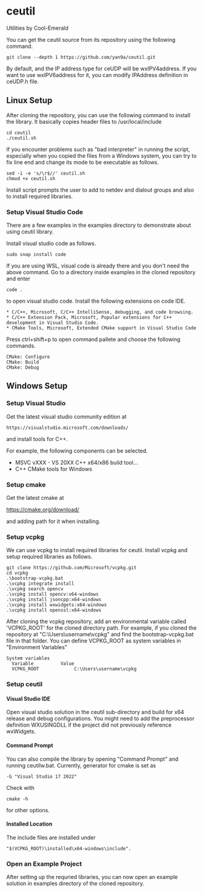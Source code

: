 # ceutil

Utilities by Cool-Emerald

You can get the ceutil source from its repository using the following command.

    git clone --depth 1 https://github.com/yan9a/ceutil.git

By default, and the IP address type for ceUDP will be wxIPV4address.
If you want to use wxIPV6address for it, you can modify IPAddress definition in ceUDP.h file.

## Linux Setup

After cloning the repository, you can use the following command to install the library. It basically copies header files to /usr/local/include

    cd ceutil
    ./ceutil.sh 

If you encounter problems such as "bad interpreter" in running the script, especially when you copied the files from a Windows system, you can try to fix line end and change its mode to be executable as follows.

    sed -i -e 's/\r$//' ceutil.sh
    chmod +x ceutil.sh

Install script prompts the user to add to netdev and dialout groups and also to install required libraries.

### Setup Visual Studio Code

There are a few examples in the examples directory to demonstrate about using ceutil library.

Install visual studio code as follows.

    sudo snap install code

If you are using WSL, visual code is already there and you don't need the above command.
Go to a directory inside examples in the cloned repository and enter

    code .

to open visual studio code. Install the following extensions on code IDE.

    * C/C++, Microsoft, C/C++ IntelliSense, debugging, and code browsing.
    * C/C++ Extension Pack, Microsoft, Popular extensions for C++ development in Visual Studio Code.
    * CMake Tools, Microsoft, Extended CMake support in Visual Studio Code

Press ctrl+shift+p to open command pallete and choose the following commands.

    CMake: Configure
    CMake: Build
    CMake: Debug

## Windows Setup


### Setup Visual Studio  

Get the latest visual studio community edition at 

    https://visualstudio.microsoft.com/downloads/

and install tools for C++.

For example, the following components can be selected.

 * MSVC vXXX - VS 20XX C++ x64/x86 build tool...
 * C++ CMake tools for Windows

### Setup cmake

Get the latest cmake at 

 https://cmake.org/download/

and adding path for it when installing.

### Setup vcpkg

We can use vcpkg to install required libraries for ceutil. Install vcpkg and setup required libraries as follows.
    
    git clone https://github.com/Microsoft/vcpkg.git
    cd vcpkg
    .\bootstrap-vcpkg.bat
    .\vcpkg integrate install
    .\vcpkg search opencv
    .\vcpkg install opencv:x64-windows
    .\vcpkg install jsoncpp:x64-windows
    .\vcpkg install wxwidgets:x64-windows
    .\vcpkg install openssl:x64-windows

After cloning the vcpkg repository, add an environmental variable called 'VCPKG_ROOT' for the cloned directory path. For example, if you cloned the repository at "C:\Users\username\vcpkg" and find the bootstrap-vcpkg.bat file in that folder. You can define VCPKG_ROOT as system variables in "Environment Variables"

    System variables
      Variable          Value
      VCPKG_ROOT             C:\Users\username\vcpkg   

### Setup ceutil 

#### Visual Studio IDE

Open visual studio solution in the ceutil sub-directory and build for x64 release and debug configurations.
You might need to add the preprocessor definition WXUSINGDLL if the project did not previously reference wxWidgets.



#### Command Prompt

You can also compile the library by opening "Command Prompt" and running ceutilw.bat. Currently, generator for cmake is set as

    -G "Visual Studio 17 2022"

Check with 

    cmake -h 

for other options.

#### Installed Location

The include files are installed under 

    "$(VCPKG_ROOT)\installed\x64-windows\include".

### Open an Example Project

After setting up the requried libraries, you can now open an example solution in examples directory of the cloned repository.
